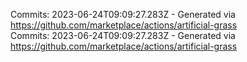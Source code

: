 Commits: 2023-06-24T09:09:27.283Z - Generated via https://github.com/marketplace/actions/artificial-grass
<br>
Commits: 2023-06-24T09:09:27.283Z - Generated via https://github.com/marketplace/actions/artificial-grass
<br>
